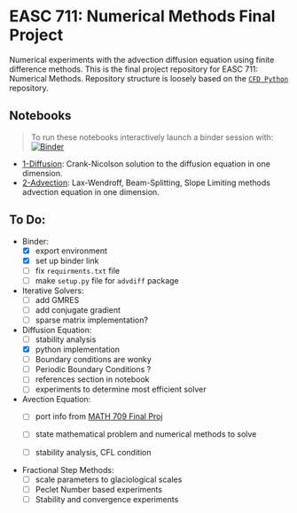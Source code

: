 # EASC 711: Numerical Methods Final Project   


Numerical experiments with the advection diffusion equation using finite
difference methods. This is the final project repository for EASC 711: Numerical
Methods. Repository structure is loosely based on the [`CFD Python`](https://github.com/barbagroup/CFDPython)  repository.


## Notebooks
>  To run these notebooks interactively launch a binder session with: [![Binder](https://mybinder.org/badge_logo.svg)](https://mybinder.org/v2/gh/andrewdnolan/AdvDiff/master)

- [1-Diffusion](https://nbviewer.jupyter.org/github/andrewdnolan/AdvDiff/blob/master/notebooks/Diffusion_1D.ipynb): Crank-Nicolson solution to the diffusion equation in one dimension.
- [2-Advection](https://nbviewer.jupyter.org/github/andrewdnolan/AdvDiff/blob/master/notebooks/Advection_1D.ipynb): Lax-Wendroff, Beam-Splitting, Slope Limiting methods advection equation in one dimension.


## To Do:   
- Binder:
  - [x] export environment
  - [x] set up binder link
  - [ ] fix `requirments.txt` file
  - [ ] make `setup.py` file for `advdiff` package  

- Iterative Solvers:
    - [ ] add GMRES
    - [ ] add conjugate gradient
    - [ ] sparse matrix implementation?

- Diffusion Equation:  
   - [ ] stability analysis
   - [x] python implementation
   - [ ] Boundary conditions are wonky
   - [ ] Periodic Boundary Conditions ?
   - [ ] references section in notebook
   - [ ] experiments to determine most efficient solver

- Avection Equation:
  - [ ] port info from [MATH 709 Final Proj](https://github.com/andrewdnolan/MATH-709-Final-Project)
  - [ ] state mathematical problem and numerical methods to solve  
  - [ ] stability analysis, CFL condition


- Fractional Step Methods:
  - [ ] scale parameters to glaciological scales
  - [ ] Peclet Number based experiments
  - [ ] Stability and convergence experiments
